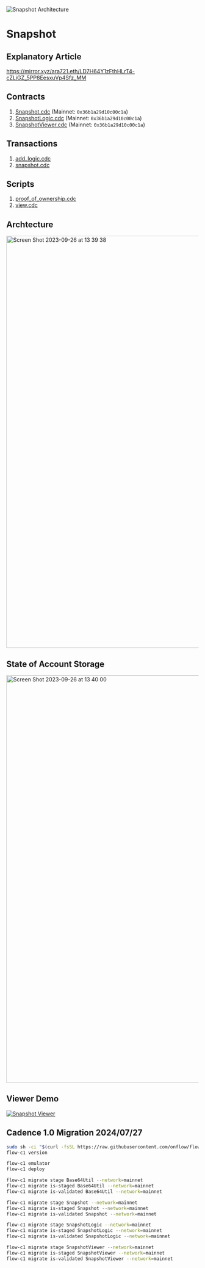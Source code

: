 ![Snapshot Architecture](https://github.com/avcdsld/snapshot/assets/10495516/91984cf2-f92a-4653-bb11-34aa89b97dc5)

# Snapshot

## Explanatory Article

https://mirror.xyz/ara721.eth/LD7H64Y1zFthHLrT4-cZLiGZ_5PP8EesxuVp4Sfz_MM

## Contracts

1. [Snapshot.cdc](./cadence/contracts/Snapshot.cdc) (Mainnet: `0x36b1a29d10c00c1a`)
2. [SnapshotLogic.cdc](./cadence/contracts/SnapshotLogic.cdc) (Mainnet: `0x36b1a29d10c00c1a`)
2. [SnapshotViewer.cdc](./cadence/contracts/SnapshotViewer.cdc) (Mainnet: `0x36b1a29d10c00c1a`)

## Transactions

1. [add_logic.cdc](./cadence/transactions/add_logic.cdc)
2. [snapshot.cdc](./cadence/transactions/snapshot.cdc)

## Scripts

1. [proof_of_ownership.cdc](./cadence/scripts/proof_of_ownership.cdc)
2. [view.cdc](./cadence/scripts/view.cdc)

## Archtecture

<img width="1080" alt="Screen Shot 2023-09-26 at 13 39 38" src="https://github.com/avcdsld/snapshot/assets/10495516/158d60c4-927e-417c-9db1-94e99979a854">

## State of Account Storage

<img width="1068" alt="Screen Shot 2023-09-26 at 13 40 00" src="https://github.com/avcdsld/snapshot/assets/10495516/57861d12-0806-40cc-bada-b8a81ebb3469">

## Viewer Demo

[![Snapshot Viewer](https://github-production-user-asset-6210df.s3.amazonaws.com/10495516/270688805-4a82024f-6200-467d-b65e-b95819b40e8a.png)](https://www.youtube.com/watch?v=sErAUWX6bI8)

## Cadence 1.0 Migration 2024/07/27

```sh
sudo sh -ci "$(curl -fsSL https://raw.githubusercontent.com/onflow/flow-cli/master/install.sh)"
flow-c1 version

flow-c1 emulator
flow-c1 deploy

flow-c1 migrate stage Base64Util --network=mainnet
flow-c1 migrate is-staged Base64Util --network=mainnet
flow-c1 migrate is-validated Base64Util --network=mainnet

flow-c1 migrate stage Snapshot --network=mainnet
flow-c1 migrate is-staged Snapshot --network=mainnet
flow-c1 migrate is-validated Snapshot --network=mainnet

flow-c1 migrate stage SnapshotLogic --network=mainnet
flow-c1 migrate is-staged SnapshotLogic --network=mainnet
flow-c1 migrate is-validated SnapshotLogic --network=mainnet

flow-c1 migrate stage SnapshotViewer --network=mainnet
flow-c1 migrate is-staged SnapshotViewer --network=mainnet
flow-c1 migrate is-validated SnapshotViewer --network=mainnet
```
